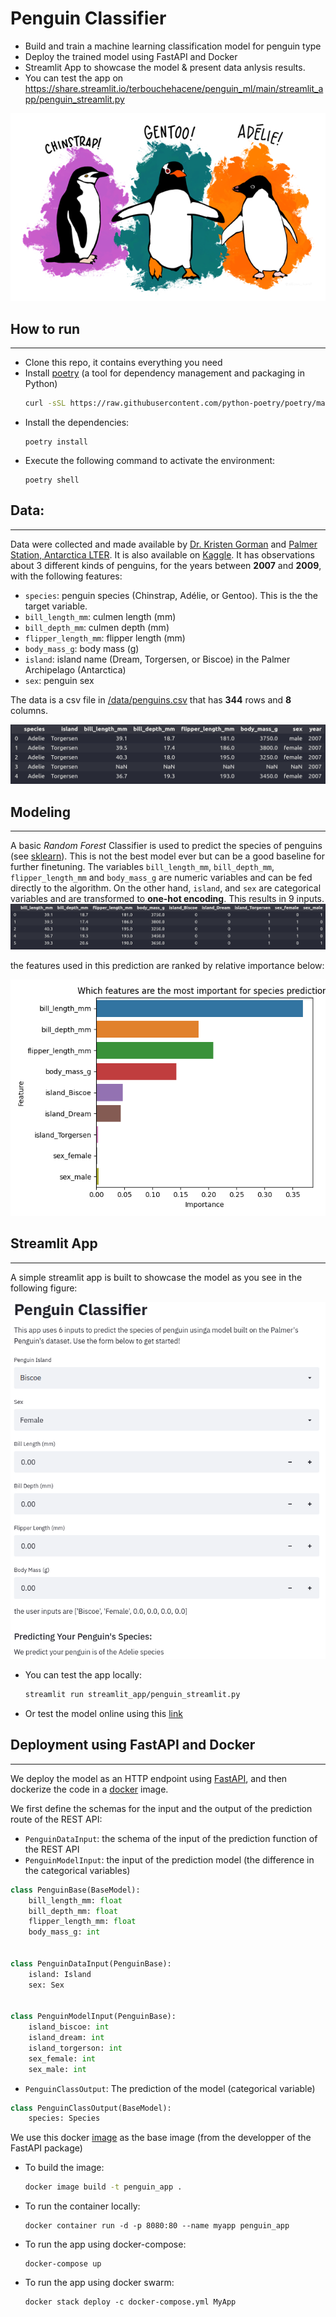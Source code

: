 # Penguin Classifier
* Build and train a machine learning classification model for penguin type
* Deploy the trained model using FastAPI and Docker
* Streamlit App to showcase the model &amp; present data anlysis results. 
* You can test the app on <https://share.streamlit.io/terbouchehacene/penguin_ml/main/streamlit_app/penguin_streamlit.py>

![Alt text](/images/species.png "The data frame head")

## How to run 
---
* Clone this repo, it contains everything you need
* Install [poetry](https://python-poetry.org/docs/) (a tool for dependency management and packaging in Python)
    ```bash
    curl -sSL https://raw.githubusercontent.com/python-poetry/poetry/master/get-poetry.py | python -
    ```
* Install the dependencies:
    ```
    poetry install
    ```
* Execute the following command to activate the environment:
    ```
    poetry shell
    ```

## Data:
---
Data were collected and made available by [Dr. Kristen Gorman](https://www.uaf.edu/cfos/people/faculty/detail/kristen-gorman.php) and [ Palmer Station, Antarctica LTER](https://pal.lternet.edu/). It is also available on [Kaggle](https://www.kaggle.com/parulpandey/palmer-archipelago-antarctica-penguin-data?select=penguins_size.csv). It has observations about 3 different kinds of penguins, for the years between **2007** and **2009**, with the following features:

- `species`: penguin species (Chinstrap, Adélie, or Gentoo). This is the the target variable.
- `bill_length_mm`: culmen length (mm)
- `bill_depth_mm`: culmen depth (mm)
- `flipper_length_mm`: flipper length (mm)
- `body_mass_g`: body mass (g)
- `island`: island name (Dream, Torgersen, or Biscoe) in the Palmer Archipelago (Antarctica)
- `sex`: penguin sex

The data is a csv file in [/data/penguins.csv](/data/penguins.csv) that has **344** rows and **8** columns. 

![Alt text](/images/data_head.png "The data frame head")

## Modeling
---
A basic *Random Forest* Classifier is used to predict the species of penguins (see [sklearn](https://scikit-learn.org/stable/modules/generated/sklearn.ensemble.RandomForestClassifier.html)). This is not the best model ever but can be a good baseline for further finetuning. The variables `bill_length_mm`, `bill_depth_mm`, `flipper_length_mm` and `body_mass_g` are numeric variables and can be fed directly to the algorithm. On the other hand, `island`, and `sex` are categorical variables and are transformed to **one-hot encoding**. This results in 9 inputs. 
![Alt text](/images/model_input.png "Model Input")

the features used in this prediction are ranked by relative importance below:

![Alt text](/images/feature_importance.png "Model Input")


## Streamlit App
---
A simple streamlit app is built to showcase the model as you see in the following figure:

![Alt text](/images/streamlit_app.png "Model Input")


* You can test the app locally:  
    ```bash
    streamlit run streamlit_app/penguin_streamlit.py
    ```
* Or test the model online using this [link](https://share.streamlit.io/terbouchehacene/penguin_ml/main/streamlit_app/penguin_streamlit.py) 

## Deployment using FastAPI and Docker
---
We deploy the model as an HTTP endpoint using [FastAPI](https://fastapi.tiangolo.com/), and then dockerize the code in a [docker](https://www.docker.com/) image. 

We first define the schemas for the input and the output of the prediction route of the REST API:
* `PenguinDataInput`: the schema of the input of the prediction function of the REST API
* `PenguinModelInput`: the input of the prediction model (the difference in the categorical variables)

```python
class PenguinBase(BaseModel):
    bill_length_mm: float
    bill_depth_mm: float
    flipper_length_mm: float
    body_mass_g: int


class PenguinDataInput(PenguinBase):
    island: Island
    sex: Sex


class PenguinModelInput(PenguinBase):
    island_biscoe: int
    island_dream: int
    island_torgerson: int
    sex_female: int
    sex_male: int
```
* `PenguinClassOutput`: The prediction of the model (categorical variable)
```python
class PenguinClassOutput(BaseModel):
    species: Species
```

We use this docker [image](https://hub.docker.com/r/tiangolo/uvicorn-gunicorn-fastapi/) as the base image (from the developper of the FastAPI package)

* To build the image:
    ```bash
    docker image build -t penguin_app .
    ```
* To run the container locally:
    ```
    docker container run -d -p 8080:80 --name myapp penguin_app
    ```
* To run the app using docker-compose:
    ```
    docker-compose up 
    ```
* To run the app using docker swarm:
    ```
    docker stack deploy -c docker-compose.yml MyApp
    ```


